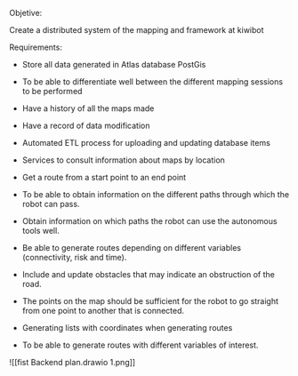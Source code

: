Objetive:

Create a distributed system of the mapping and framework at kiwibot

Requirements:
- Store all data generated in Atlas database PostGis

- To be able to differentiate well between the different mapping sessions to be performed

- Have a history of all the maps made

- Have a record of data modification

- Automated ETL process for uploading and updating database items

- Services to consult information about maps by location

- Get a route from a start point to an end point

- To be able to obtain information on the different paths through which the robot can pass.

- Obtain information on which paths the robot can use the autonomous tools well.

- Be able to generate routes depending on different variables (connectivity, risk and time).

- Include and update obstacles that may indicate an obstruction of the road.

- The points on the map should be sufficient for the robot to go straight from one point to another that is connected.

- Generating lists with coordinates when generating routes

- To be able to generate routes with different variables of interest.

![[fist Backend plan.drawio 1.png]]